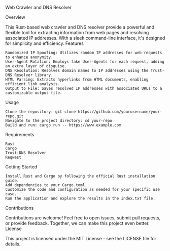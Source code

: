 Web Crawler and DNS Resolver

Overview

This Rust-based web crawler and DNS resolver provide a powerful and flexible tool for extracting information from web pages and resolving associated IP addresses. With a sleek command-line interface, it's designed for simplicity and efficiency.
Features

    Randomized IP Spoofing: Utilizes random IP addresses for web requests to enhance anonymity.
    User-Agent Rotation: Employs fake User-Agents for each request, adding an extra layer of disguise.
    DNS Resolution: Resolves domain names to IP addresses using the Trust-DNS Resolver library.
    HTML Parsing: Extracts hyperlinks from HTML documents, enabling efficient link analysis.
    Output to File: Saves resolved IP addresses with associated URLs to a customizable output file.

Usage

    Clone the repository: git clone https://github.com/yourusername/your-repo.git
    Navigate to the project directory: cd your-repo
    Build and run: cargo run -- https://www.example.com

Requirements

    Rust
    Cargo
    Trust-DNS Resolver
    Reqwest

Getting Started

    Install Rust and Cargo by following the official Rust installation guide.
    Add dependencies to your Cargo.toml.
    Customize the code and configuration as needed for your specific use case.
    Run the application and explore the results in the index.txt file.

Contributions

Contributions are welcome! Feel free to open issues, submit pull requests, or provide feedback. Together, we can make this project even better.
License

This project is licensed under the MIT License - see the LICENSE file for details.
